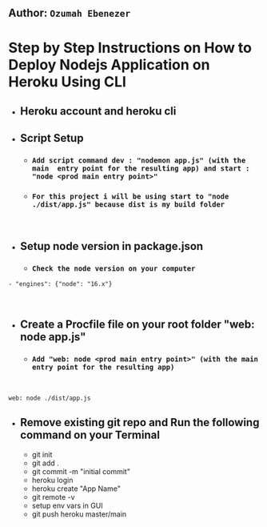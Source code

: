 ## Author: `Ozumah Ebenezer`

# Step by Step Instructions on How to Deploy Nodejs Application on Heroku Using CLI

- ## Heroku account and heroku cli

- ## Script Setup

  - ### `Add script command dev : "nodemon app.js" (with the main  entry point for the resulting app) and start : "node <prod main entry point>"`

  - ### `For this project i will be using start to "node ./dist/app.js" because dist is my build folder`

<br/>

- ## Setup node version in package.json

  - ### `Check the node version on your computer`

```
- "engines": {"node": "16.x"}
```

<br/>

- ## Create a Procfile file on your root folder "web: node app.js"

  - ### `Add "web: node <prod main entry point>" (with the main  entry point for the resulting app)`

<br/>

```
web: node ./dist/app.js
```

- ## Remove existing git repo and Run the following command on your Terminal

  - git init
  - git add .
  - git commit -m "initial commit"
  - heroku login
  - heroku create "App Name"
  - git remote -v
  - setup env vars in GUI
  - git push heroku master/main

